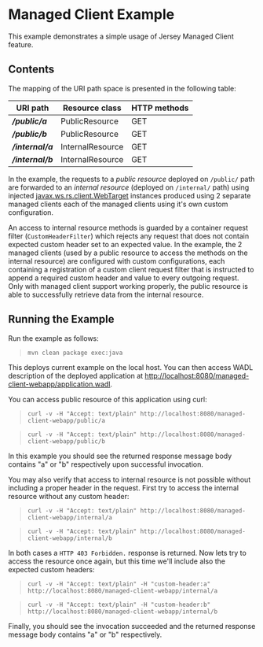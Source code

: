 <!--

    DO NOT ALTER OR REMOVE COPYRIGHT NOTICES OR THIS HEADER.

    Copyright (c) 2015-2017 Oracle and/or its affiliates. All rights reserved.

    The contents of this file are subject to the terms of either the GNU
    General Public License Version 2 only ("GPL") or the Common Development
    and Distribution License("CDDL") (collectively, the "License").  You
    may not use this file except in compliance with the License.  You can
    obtain a copy of the License at
    https://oss.oracle.com/licenses/CDDL+GPL-1.1
    or LICENSE.txt.  See the License for the specific
    language governing permissions and limitations under the License.

    When distributing the software, include this License Header Notice in each
    file and include the License file at LICENSE.txt.

    GPL Classpath Exception:
    Oracle designates this particular file as subject to the "Classpath"
    exception as provided by Oracle in the GPL Version 2 section of the License
    file that accompanied this code.

    Modifications:
    If applicable, add the following below the License Header, with the fields
    enclosed by brackets [] replaced by your own identifying information:
    "Portions Copyright [year] [name of copyright owner]"

    Contributor(s):
    If you wish your version of this file to be governed by only the CDDL or
    only the GPL Version 2, indicate your decision by adding "[Contributor]
    elects to include this software in this distribution under the [CDDL or GPL
    Version 2] license."  If you don't indicate a single choice of license, a
    recipient has the option to distribute your version of this file under
    either the CDDL, the GPL Version 2 or to extend the choice of license to
    its licensees as provided above.  However, if you add GPL Version 2 code
    and therefore, elected the GPL Version 2 license, then the option applies
    only if the new code is made subject to such option by the copyright
    holder.

-->

Managed Client Example
======================

This example demonstrates a simple usage of Jersey Managed Client
feature.

Contents
--------

The mapping of the URI path space is presented in the following table:

URI path            | Resource class     | HTTP methods
------------------- | ------------------ | --------------
**_/public/a_**     | PublicResource     | GET
**_/public/b_**     | PublicResource     | GET
**_/internal/a_**   | InternalResource   | GET
**_/internal/b_**   | InternalResource   | GET

In the example, the requests to a *public resource* deployed on
`/public/` path are forwarded to an *internal resource* (deployed on
`/internal/` path) using injected
[javax.ws.rs.client.WebTarget](https://jax-rs-spec.java.net/nonav/2.0/apidocs/javax/ws/rs/client/WebTarget.html)
instances produced using 2 separate managed clients each of the managed
clients using it's own custom configuration.

An access to internal resource methods is guarded by a container request
filter (`CustomHeaderFilter`) which rejects any request that does not
contain expected custom header set to an expected value. In the example,
the 2 managed clients (used by a public resource to access the methods
on the internal resource) are configured with custom configurations,
each containing a registration of a custom client request filter that is
instructed to append a required custom header and value to every
outgoing request. Only with managed client support working properly, the
public resource is able to successfully retrieve data from the internal
resource.

Running the Example
-------------------

Run the example as follows:

>     mvn clean package exec:java

This deploys current example on the local host. You can then access WADL
description of the deployed application at
<http://localhost:8080/managed-client-webapp/application.wadl>.

You can access public resource of this application using curl:

>     curl -v -H "Accept: text/plain" http://localhost:8080/managed-client-webapp/public/a

>     curl -v -H "Accept: text/plain" http://localhost:8080/managed-client-webapp/public/b

In this example you should see the returned response message body
contains "a" or "b" respectively upon successful invocation.

You may also verify that access to internal resource is not possible
without including a proper header in the request. First try to access
the internal resource without any custom header:

>     curl -v -H "Accept: text/plain" http://localhost:8080/managed-client-webapp/internal/a

>     curl -v -H "Accept: text/plain" http://localhost:8080/managed-client-webapp/internal/b

In both cases a `HTTP 403 Forbidden.` response is returned. Now lets try
to access the resource once again, but this time we'll include also the
expected custom headers:

>     curl -v -H "Accept: text/plain" -H "custom-header:a" http://localhost:8080/managed-client-webapp/internal/a

>     curl -v -H "Accept: text/plain" -H "custom-header:b" http://localhost:8080/managed-client-webapp/internal/b

Finally, you should see the invocation succeeded and the returned response message body contains "a" or "b" respectively.

